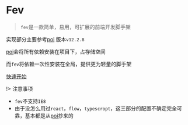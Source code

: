 # Fev

> `fev`是一款简单，易用，可扩展的前端开发脚手架

实现部分主要参考[poi](https://github.com/egoist/poi) 版本`v12.2.8`

[poi](https://github.com/egoist/poi)会将所有依赖安装在项目下，占存储空间

而`fev`将依赖一次性安装在全局，提供更为轻量的脚手架

[快速开始](docs/start.md)

!> 注意事项

- `fev`不支持`IE8`
- 由于没怎么用过`react`，`flow`，`typescropt`，这三部分的配置不确定完全可靠，基本都是从[poi](https://github.com/egoist/poi)抄来的

